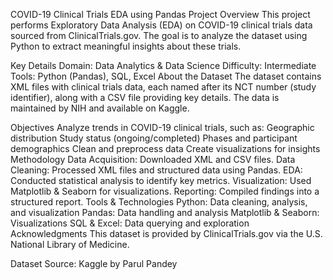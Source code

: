 COVID-19 Clinical Trials EDA using Pandas
Project Overview
This project performs Exploratory Data Analysis (EDA) on COVID-19 clinical trials data sourced from ClinicalTrials.gov. The goal is to analyze the dataset using Python to extract meaningful insights about these trials.

Key Details
Domain: Data Analytics & Data Science
Difficulty: Intermediate
Tools: Python (Pandas), SQL, Excel
About the Dataset
The dataset contains XML files with clinical trials data, each named after its NCT number (study identifier), along with a CSV file providing key details. The data is maintained by NIH and available on Kaggle.

Objectives
Analyze trends in COVID-19 clinical trials, such as:
Geographic distribution
Study status (ongoing/completed)
Phases and participant demographics
Clean and preprocess data
Create visualizations for insights
Methodology
Data Acquisition: Downloaded XML and CSV files.
Data Cleaning: Processed XML files and structured data using Pandas.
EDA: Conducted statistical analysis to identify key metrics.
Visualization: Used Matplotlib & Seaborn for visualizations.
Reporting: Compiled findings into a structured report.
Tools & Technologies
Python: Data cleaning, analysis, and visualization
Pandas: Data handling and analysis
Matplotlib & Seaborn: Visualizations
SQL & Excel: Data querying and exploration
Acknowledgments
This dataset is provided by ClinicalTrials.gov via the U.S. National Library of Medicine.

Dataset Source: Kaggle by Parul Pandey
